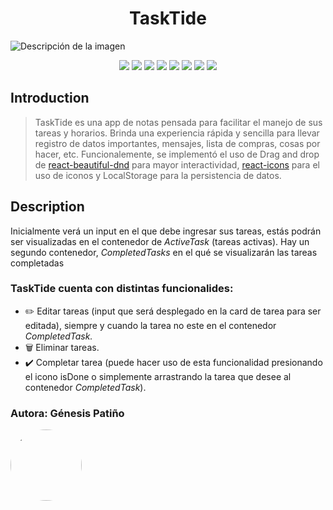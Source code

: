<h1 align="center">TaskTide</h1>
<image src="src/images/tasktideImage.png" alt="Descripción de la imagen"></image>
<p align="center">
   <img src="https://img.shields.io/badge/vite-%23646CFF.svg?style=for-the-badge&logo=vite&logoColor=white">
   <img src="https://img.shields.io/badge/node.js-6DA55F?style=for-the-badge&logo=node.js&logoColor=white">
   <img src="https://img.shields.io/badge/react-%2320232a.svg?style=for-the-badge&logo=react&logoColor=%2361DAFB">
   <img src="https://img.shields.io/badge/nestjs-%23E0234E.svg?style=for-the-badge&logo=nestjs&logoColor=white">
   <img src="https://img.shields.io/badge/typescript-%23007ACC.svg?style=for-the-badge&logo=typescript&logoColor=white">
   <img src="https://img.shields.io/badge/Linux-FCC624?style=for-the-badge&logo=linux&logoColor=black">
   <img src="https://img.shields.io/badge/netlify-%23000000.svg?style=for-the-badge&logo=netlify&logoColor=#00C7B7">
   <img src="https://img.shields.io/badge/Visual%20Studio%20Code-0078d7.svg?style=for-the-badge&logo=visual-studio-code&logoColor=white">
</p>
<h2>Introduction</h2>

> TaskTide es una app de notas pensada para facilitar el manejo de sus tareas y horarios. 
Brinda una experiencia rápida y sencilla para llevar registro de datos importantes, mensajes, lista de compras, cosas por hacer, etc.
Funcionalemente, se implementó el uso de Drag and drop de [react-beautiful-dnd](http://https://www.npmjs.com/package/react-beautiful-dnd "react-beautiful-dnd") para mayor interactividad, [react-icons](http://https://react-icons.github.io/react-icons/ "react-icons") para el uso de iconos y LocalStorage para la persistencia de datos.

<h2>Description</h2>

<p>Inicialmente verá un input en el que debe ingresar sus tareas, estás podrán ser visualizadas en el contenedor de <em>ActiveTask</em> (tareas activas). Hay un segundo contenedor, <em>CompletedTasks</em> en el qué se visualizarán las tareas completadas</p>

<h3>TaskTide cuenta con distintas funcionalides:</h3>

<ul>
  <li> ✏️ Editar tareas (input que será desplegado en la card de tarea para ser editada), siempre y cuando la tarea no este en el contenedor <em>CompletedTask.</em></li>
  <li> 🗑️ Eliminar tareas.</li>
  <li> ✔️ Completar tarea (puede hacer uso de esta funcionalidad presionando el icono isDone o simplemente arrastrando la tarea que desee al contenedor <em>CompletedTask</em>).</li>
</ul>

<h3>Autora: Génesis Patiño</h3>
	<img src="https://avatars.githubusercontent.com/u/62777013?v=4" height="114" width="114" style="border-radius:50%">
